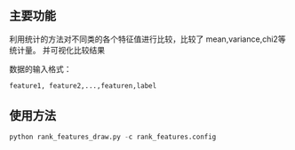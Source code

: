 ## 主要功能
利用统计的方法对不同类的各个特征值进行比较，比较了 mean,variance,chi2等统计量。
并可视化比较结果

数据的输入格式： 
```bash
feature1, feature2,...,featuren,label
```
## 使用方法
```python
python rank_features_draw.py -c rank_features.config
```